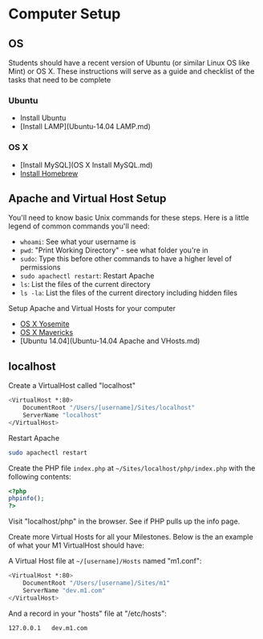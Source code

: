 # Computer Setup

## OS

Students should have a recent version of Ubuntu (or similar Linux OS like Mint) or OS X. These instructions will serve as a guide and checklist of the tasks that need to be complete

### Ubuntu

- Install Ubuntu
- [Install LAMP](Ubuntu-14.04 LAMP.md)

### OS X
- [Install MySQL](OS X Install MySQL.md)
- [Install Homebrew](http://brew.sh/)

## Apache and Virtual Host Setup

You'll need to know basic Unix commands for these steps. Here is a little legend of common commands you'll need:

- `whoami`: See what your username is
- `pwd`: "Print Working Directory" - see what folder you're in
- `sudo`: Type this before other commands to have a higher level of permissions
- `sudo apachectl restart`: Restart Apache
- `ls`: List the files of the current directory
- `ls -la`: List the files of the current directory including hidden files

Setup Apache and Virtual Hosts for your computer

- [OS X Yosemite](https://gist.github.com/bradwestfall/c3e44d5c1e4a74ad852e)
- [OS X Mavericks](https://gist.github.com/bradwestfall/df915300c0d5022e5cb2)
- [Ubuntu 14.04](Ubuntu-14.04 Apache and VHosts.md)

## localhost

Create a VirtualHost called "localhost"

```sh
<VirtualHost *:80>
    DocumentRoot "/Users/[username]/Sites/localhost"
    ServerName "localhost"
</VirtualHost>
```

Restart Apache

```sh
sudo apachectl restart
```

Create the PHP file `index.php` at `~/Sites/localhost/php/index.php` with the following contents:

```php
<?php
phpinfo();
?>
```

Visit "localhost/php" in the browser. See if PHP pulls up the info page.

Create more Virtual Hosts for all your Milestones. Below is the an example of what your M1 VirtualHost should have:

A Virtual Host file at `~/[username]/Hosts` named "m1.conf":

```sh
<VirtualHost *:80>
    DocumentRoot "/Users/[username]/Sites/m1"
    ServerName "dev.m1.com"
</VirtualHost>
```

And a record in your "hosts" file at "/etc/hosts":

```sh
127.0.0.1   dev.m1.com
```
